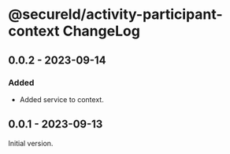# @secureld/activity-participant-context ChangeLog

## 0.0.2 - 2023-09-14

### Added
- Added service to context.

## 0.0.1 - 2023-09-13

Initial version.
